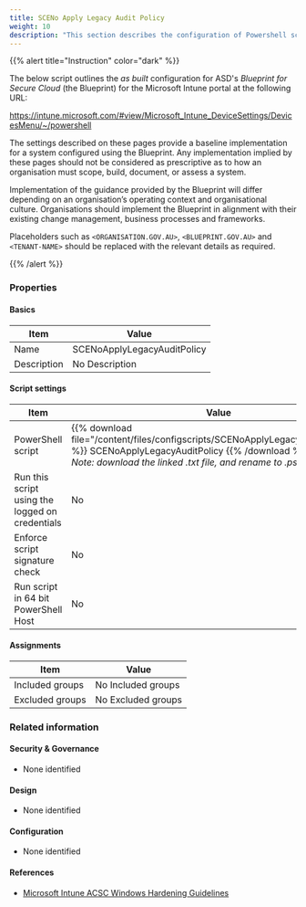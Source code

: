 ```yaml
---
title: SCENo Apply Legacy Audit Policy
weight: 10
description: "This section describes the configuration of Powershell scripts within Microsoft Intune associated with systems built according to the guidance provided by ASD's Blueprint for Secure Cloud."
---
```


{{% alert title="Instruction" color="dark" %}}
 
The below script outlines the *as built* configuration for ASD's *Blueprint for Secure Cloud* (the Blueprint) for the Microsoft Intune portal at the following URL:

https://intune.microsoft.com/#view/Microsoft_Intune_DeviceSettings/DevicesMenu/~/powershell

The settings described on these pages provide a baseline implementation for a system configured using the Blueprint. Any implementation implied by these pages should not be considered as prescriptive as to how an organisation must scope, build, document, or assess a system.

Implementation of the guidance provided by the Blueprint will differ depending on an organisation’s operating context and organisational culture. Organisations should implement the Blueprint in alignment with their existing change management, business processes and frameworks.

Placeholders such as `<ORGANISATION.GOV.AU>`, `<BLUEPRINT.GOV.AU>` and `<TENANT-NAME>` should be replaced with the relevant details as required.

{{% /alert %}}

### Properties

#### Basics

| Item        | Value                       |
| ----------- | --------------------------- |
| Name        | SCENoApplyLegacyAuditPolicy |
| Description | No Description              |

#### Script settings

| Item                                            | Value                                                                                                                                                                                                            |
| ----------------------------------------------- | ---------------------------------------------------------------------------------------------------------------------------------------------------------------------------------------------------------------- |
| PowerShell script                               | {{% download file="/content/files/configscripts/SCENoApplyLegacyAuditPolicy.txt" %}} SCENoApplyLegacyAuditPolicy {{% /download %}}.ps1 <br> *Note: download the linked .txt file, and rename to .ps1 for upload* |
| Run this script using the logged on credentials | No                                                                                                                                                                                                               |
| Enforce script signature check                  | No                                                                                                                                                                                                               |
| Run script in 64 bit PowerShell Host            | No                                                                                                                                                                                                               |

#### Assignments

| Item            | Value              |
| --------------- | ------------------ |
| Included groups | No Included groups |
| Excluded groups | No Excluded groups |

### Related information

#### Security & Governance

* None identified
  
#### Design

* None identified
  
#### Configuration

* None identified

#### References

* [Microsoft Intune ACSC Windows Hardening Guidelines](https://github.com/microsoft/Intune-ACSC-Windows-Hardening-Guidelines)
